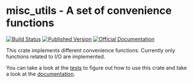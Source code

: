 # misc_utils - A set of convenience functions

[![Build Status](https://travis-ci.org/jonasbb/rust_misc_utils.svg?branch=master)](https://travis-ci.org/jonasbb/rust_misc_utils)
[![Published Version](https://img.shields.io/crates/v/misc_utils.svg)](https://img.shields.io/crates/v/misc_utils.svg)
[![Official Documentation](https://docs.rs/misc_utils/badge.svg)](https://docs.rs/misc_utils/)

This crate implements different convenience functions. Currently only functions related to I/O are implemented.

You can take a look at the [tests] to figure out how to use this crate and take a look at the [documentation].

[tests]: https://github.com/jonasbb/rust_misc_utils/tree/master/tests
[documentation]: https://docs.rs/misc_utils/
